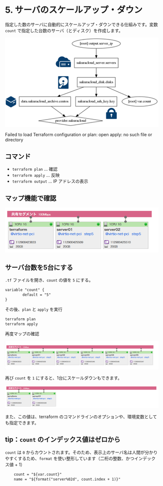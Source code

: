 # 5. サーバのスケールアップ・ダウン

指定した数のサーバに自動的にスケールアップ・ダウンできる仕組みです。変数 `count` で指定した台数のサーバ（とディスク）を作成します。

![step5](../static/images/graph-step5.png)

Failed to load Terraform configuration or plan: open apply: no such file or directory

## コマンド

* `terraform plan` … 確認
* `terraform apply` … 反映
* `terraform output` … IP アドレスの表示

## マップ機能で確認

![step5](../static/images/map-step5.png)

## サーバ台数を5台にする

`.tf` ファイルを開き、`count` の値を `5` にする。
```
variable "count" {
        default = "5"
}
```
その後、`plan` と `apply` を実行
```
terraform plan
terraform apply
```

再度マップの確認

![step5](../static/images/map-step5b.png)

再び `count` を `1` にすると、1台にスケールダウンもできます。

![step5](../static/images/map-step5c.png)

また、この値は、terraform のコマンドラインのオプションや、環境変数としても指定できます。


## tip：`count` のインデックス値はゼロから

`count` は `0` からカウントされます。そのため、表示上のサーバ名は人間が分かりやすくするため、`format` を使い整形しています（二桁の整数、かつインデックス値 + 1）

```
    count = "${var.count}"
    name = "${format("server%02d", count.index + 1)}"
````



